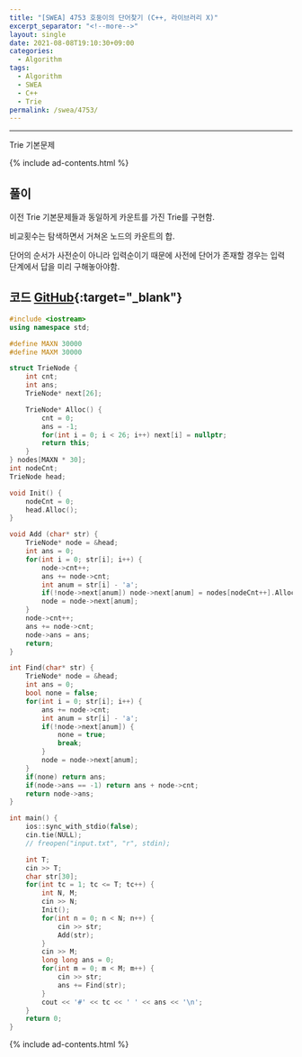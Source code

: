 ```yaml
---
title: "[SWEA] 4753 호둥이의 단어찾기 (C++, 라이브러리 X)"
excerpt_separator: "<!--more-->"
layout: single
date: 2021-08-08T19:10:30+09:00
categories:
  - Algorithm
tags:
  - Algorithm
  - SWEA
  - C++
  - Trie
permalink: /swea/4753/
---
```

---

Trie 기본문제

{% include ad-contents.html %}

## 풀이

이전 Trie 기본문제들과 동일하게 카운트를 가진 Trie를 구현함.

비교횟수는 탐색하면서 거쳐온 노드의 카운트의 합.

단어의 순서가 사전순이 아니라 입력순이기 때문에 사전에 단어가 존재할 경우는 입력 단계에서 답을 미리 구해놓아야함.

<!--more-->

## 코드 [GitHub](https://github.com/unionyy/samsung-algorithm-21/blob/main/trie/basic-problems/hodoong/main.cpp){:target="_blank"}

```cpp
#include <iostream>
using namespace std;

#define MAXN 30000
#define MAXM 30000

struct TrieNode {
    int cnt;
    int ans;
    TrieNode* next[26];

    TrieNode* Alloc() {
        cnt = 0;
        ans = -1;
        for(int i = 0; i < 26; i++) next[i] = nullptr;
        return this;
    }
} nodes[MAXN * 30];
int nodeCnt;
TrieNode head;

void Init() {
    nodeCnt = 0;
    head.Alloc();
}

void Add (char* str) {
    TrieNode* node = &head;
    int ans = 0;
    for(int i = 0; str[i]; i++) {
        node->cnt++;
        ans += node->cnt;
        int anum = str[i] - 'a';
        if(!node->next[anum]) node->next[anum] = nodes[nodeCnt++].Alloc();
        node = node->next[anum];
    }
    node->cnt++;
    ans += node->cnt;
    node->ans = ans;
    return;
}

int Find(char* str) {
    TrieNode* node = &head;
    int ans = 0;
    bool none = false;
    for(int i = 0; str[i]; i++) {
        ans += node->cnt;
        int anum = str[i] - 'a';
        if(!node->next[anum]) {
            none = true;
            break;
        }
        node = node->next[anum];
    }
    if(none) return ans;
    if(node->ans == -1) return ans + node->cnt;
    return node->ans;
}

int main() {
    ios::sync_with_stdio(false);
    cin.tie(NULL);
    // freopen("input.txt", "r", stdin);

    int T;
    cin >> T;
    char str[30];
    for(int tc = 1; tc <= T; tc++) {
        int N, M;
        cin >> N;
        Init();
        for(int n = 0; n < N; n++) {
            cin >> str;
            Add(str);
        }
        cin >> M;
        long long ans = 0;
        for(int m = 0; m < M; m++) {
            cin >> str;
            ans += Find(str);
        }
        cout << '#' << tc << ' ' << ans << '\n';
    }
    return 0;
}
```

{% include ad-contents.html %}